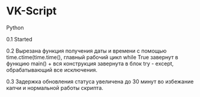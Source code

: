 # VK-Script
Python

0.1 Started

0.2 Вырезана функция получения даты и времени с помощью time.ctime(time.time(), главный рабочий цикл while True завернут в функцию main() + вся конструкция завернута в блок try - except, обрабатывающий все исключения.

0.3 Задержка обновления статуса увеличена до 30 минут во избежание капчи и нормальной работы скрипта.
